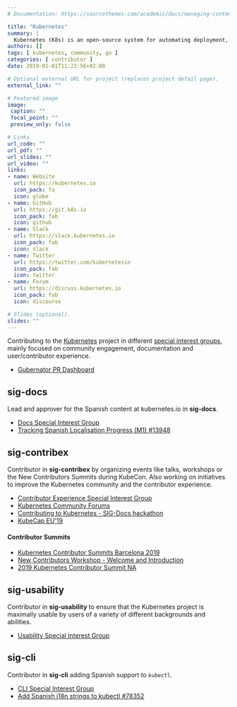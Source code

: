 ```yaml
---
# Documentation: https://sourcethemes.com/academic/docs/managing-content/

title: "Kubernetes"
summary: |
  Kubernetes (K8s) is an open-source system for automating deployment, scaling, and management of containerized applications.
authors: []
tags: [ kubernetes, community, go ]
categories: [ contributor ]
date: 2019-01-01T11:23:56+02:00

# Optional external URL for project (replaces project detail page).
external_link: ""

# Featured image
image:
 caption: ""
 focal_point: ""
 preview_only: false

# Links
url_code: ""
url_pdf: ""
url_slides: ""
url_video: ""
links:
- name: Website
  url: https://kubernetes.io
  icon_pack: fa
  icon: globe
- name: GitHub
  url: https://git.k8s.io
  icon_pack: fab
  icon: github
- name: Slack
  url: https://slack.kubernetes.io
  icon_pack: fab
  icon: slack
- name: Twitter
  url: https://twitter.com/kubernetesio
  icon_pack: fab
  icon: twitter
- name: Forum
  url: https://discuss.kubernetes.io
  icon_pack: fab
  icon: discourse

# Slides (optional).
slides: ""
---
```


Contributing to the [Kubernetes](https://kubernetes.io) project in different [special interest groups](https://git.k8s.io/community/), mainly focused on community engagement, documentation and user/contributor experience.

- [Gubernator PR Dashboard](https://gubernator.k8s.io/pr/raelga)

## sig-docs

Lead and approver for the Spanish content at kubernetes.io in **sig-docs**.

- [Docs Special Interest Group](https://git.k8s.io/community/sig-docs)
- [Tracking Spanish Localisation Progress (M1) #13948](https://github.com/kubernetes/website/issues/13948)

## sig-contribex

Contributor in **sig-contribex** by organizing events like talks, workshops or the New Contributors Summits during KubeCon. Also working on initiatives to improve the Kubernetes community and the contributor experience.

- [Contributor Experience Special Interest Group](https://git.k8s.io/community/sig-contributor-experience)
- [Kubernetes Community Forums](https://discuss.kubernetes.io/u/rael/activity)
- [Contributing to Kubernetes - SIG-Docs hackathon](https://github.com/cncf/presentations/tree/master/kubernetes#kubernetes-introductions)
- [KubeCap EU'19](https://rael.io/talk/190601-kubecap-eu19/)

#### Contributor Summits

- [Kubernetes Contributor Summits Barcelona 2019](https://events.linuxfoundation.org/events/contributor-summit-europe-2019/)
- [New Contributors Workshop - Welcome and Introduction](https://www.youtube.com/watch?v=BQ7y2TFOzF4)
- [2019 Kubernetes Contributor Summit NA](https://github.com/kubernetes/community/tree/master/events/2019/11-contributor-summit)

## sig-usability

Contributor in **sig-usability** to ensure that the Kubernetes project is maximally usable by users of a variety of different backgrounds and abilities.

- [Usability Special Interest Group](https://git.k8s.io/community/sig-usability)

## sig-cli

Contributor in **sig-cli** adding Spanish support to `kubectl`.

- [CLI Special Interest Group](https://git.k8s.io/community/sig-cli)
- [Add Spanish i18n strings to kubectl #78352](https://github.com/kubernetes/kubernetes/issues/78352)